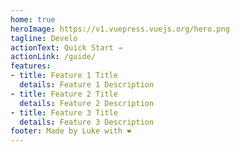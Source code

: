 ```yaml
---
home: true
heroImage: https://v1.vuepress.vuejs.org/hero.png
tagline: Develo
actionText: Quick Start →
actionLink: /guide/
features:
- title: Feature 1 Title
  details: Feature 1 Description
- title: Feature 2 Title
  details: Feature 2 Description
- title: Feature 3 Title
  details: Feature 3 Description
footer: Made by Luke with ❤️
---
```

